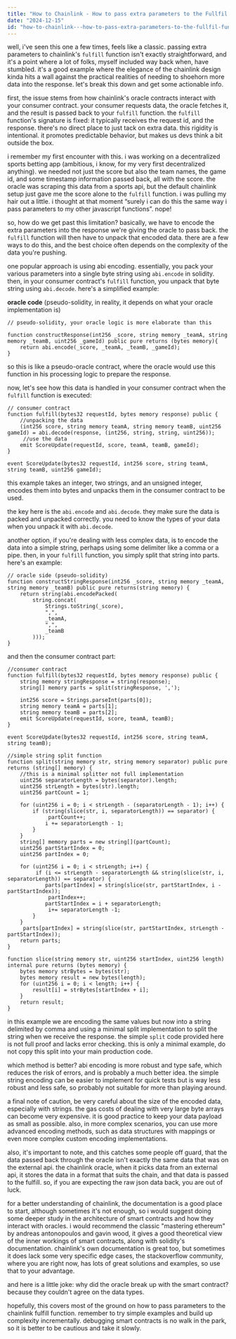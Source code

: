 ```yaml
---
title: "How to Chainlink - How to pass extra parameters to the Fullfil function?"
date: "2024-12-15"
id: "how-to-chainlink---how-to-pass-extra-parameters-to-the-fullfil-function"
---
```


well, i've seen this one a few times, feels like a classic. passing extra parameters to chainlink's `fulfill` function isn't exactly straightforward, and it's a point where a lot of folks, myself included way back when, have stumbled. it's a good example where the elegance of the chainlink design kinda hits a wall against the practical realities of needing to shoehorn more data into the response. let's break this down and get some actionable info.

first, the issue stems from how chainlink's oracle contracts interact with your consumer contract. your consumer requests data, the oracle fetches it, and the result is passed back to your `fulfill` function. the `fulfill` function's signature is fixed: it typically receives the request id, and the response. there's no direct place to just tack on extra data. this rigidity is intentional. it promotes predictable behavior, but makes us devs think a bit outside the box.

i remember my first encounter with this. i was working on a decentralized sports betting app (ambitious, i know, for my very first decentralized anything). we needed not just the score but also the team names, the game id, and some timestamp information passed back, all with the score. the oracle was scraping this data from a sports api, but the default chainlink setup just gave me the score alone to the `fulfill` function. i was pulling my hair out a little. i thought at that moment “surely i can do this the same way i pass parameters to my other javascript functions”. nope!

so, how do we get past this limitation? basically, we have to encode the extra parameters into the response we're giving the oracle to pass back. the `fulfill` function will then have to unpack that encoded data. there are a few ways to do this, and the best choice often depends on the complexity of the data you're pushing.

one popular approach is using abi encoding. essentially, you pack your various parameters into a single byte string using `abi.encode` in solidity. then, in your consumer contract's `fulfill` function, you unpack that byte string using `abi.decode`. here's a simplified example:

**oracle code** (pseudo-solidity, in reality, it depends on what your oracle implementation is)

```solidity
// pseudo-solidity, your oracle logic is more elaborate than this

function constructResponse(int256 _score, string memory _teamA, string memory _teamB, uint256 _gameId) public pure returns (bytes memory){
    return abi.encode(_score, _teamA, _teamB, _gameId);
}

```
so this is like a pseudo-oracle contract, where the oracle would use this function in his processing logic to prepare the response.

now, let's see how this data is handled in your consumer contract when the `fulfill` function is executed:

```solidity
// consumer contract
function fulfill(bytes32 requestId, bytes memory response) public {
    //unpacking the data
    (int256 score, string memory teamA, string memory teamB, uint256 gameId) = abi.decode(response, (int256, string, string, uint256));
     //use the data
    emit ScoreUpdate(requestId, score, teamA, teamB, gameId);
}

event ScoreUpdate(bytes32 requestId, int256 score, string teamA, string teamB, uint256 gameId);
```
this example takes an integer, two strings, and an unsigned integer, encodes them into bytes and unpacks them in the consumer contract to be used.

the key here is the `abi.encode` and `abi.decode`. they make sure the data is packed and unpacked correctly. you need to know the types of your data when you unpack it with `abi.decode`.

another option, if you're dealing with less complex data, is to encode the data into a simple string, perhaps using some delimiter like a comma or a pipe. then, in your `fulfill` function, you simply split that string into parts. here's an example:

```solidity
// oracle side (pseudo-solidity)
function constructStringResponse(int256 _score, string memory _teamA, string memory _teamB) public pure returns(string memory) {
    return string(abi.encodePacked(
        string.concat(
            Strings.toString(_score),
            ",",
            _teamA,
            ",",
            _teamB
        )));
}

```

and then the consumer contract part:

```solidity
//consumer contract
function fulfill(bytes32 requestId, bytes memory response) public {
    string memory stringResponse = string(response);
    string[] memory parts = split(stringResponse, ',');

    int256 score = Strings.parseInt(parts[0]);
    string memory teamA = parts[1];
    string memory teamB = parts[2];
    emit ScoreUpdate(requestId, score, teamA, teamB);
}

event ScoreUpdate(bytes32 requestId, int256 score, string teamA, string teamB);

//simple string split function
function split(string memory str, string memory separator) public pure returns (string[] memory) {
    //this is a minimal splitter not full implementation
    uint256 separatorLength = bytes(separator).length;
    uint256 strLength = bytes(str).length;
    uint256 partCount = 1;

    for (uint256 i = 0; i < strLength - (separatorLength - 1); i++) {
        if (string(slice(str, i, separatorLength)) == separator) {
             partCount++;
            i += separatorLength - 1;
        }
    }
    string[] memory parts = new string[](partCount);
    uint256 partStartIndex = 0;
    uint256 partIndex = 0;

    for (uint256 i = 0; i < strLength; i++) {
         if (i <= strLength - separatorLength && string(slice(str, i, separatorLength)) == separator) {
            parts[partIndex] = string(slice(str, partStartIndex, i - partStartIndex));
             partIndex++;
            partStartIndex = i + separatorLength;
             i+= separatorLength -1;
        }
    }
     parts[partIndex] = string(slice(str, partStartIndex, strLength - partStartIndex));
    return parts;
}

function slice(string memory str, uint256 startIndex, uint256 length) internal pure returns (bytes memory) {
    bytes memory strBytes = bytes(str);
    bytes memory result = new bytes(length);
    for (uint256 i = 0; i < length; i++) {
        result[i] = strBytes[startIndex + i];
    }
    return result;
}

```

in this example we are encoding the same values but now into a string delimited by comma and using a minimal split implementation to split the string when we receive the response. the simple `split` code provided here is not full proof and lacks error checking. this is only a minimal example, do not copy this split into your main production code.

which method is better? abi encoding is more robust and type safe, which reduces the risk of errors, and is probably a much better idea. the simple string encoding can be easier to implement for quick tests but is way less robust and less safe, so probably not suitable for more than playing around.

a final note of caution, be very careful about the size of the encoded data, especially with strings. the gas costs of dealing with very large byte arrays can become very expensive. it is good practice to keep your data payload as small as possible. also, in more complex scenarios, you can use more advanced encoding methods, such as data structures with mappings or even more complex custom encoding implementations.

also, it's important to note, and this catches some people off guard, that the data passed back through the oracle isn't exactly the same data that was on the external api. the chainlink oracle, when it picks data from an external api, it stores the data in a format that suits the chain, and that data is passed to the fulfill. so, if you are expecting the raw json data back, you are out of luck.

for a better understanding of chainlink, the documentation is a good place to start, although sometimes it's not enough, so i would suggest doing some deeper study in the architecture of smart contracts and how they interact with oracles. i would recommend the classic "mastering ethereum" by andreas antonopoulos and gavin wood, it gives a good theoretical view of the inner workings of smart contracts, along with solidity's documentation. chainlink's own documentation is great too, but sometimes it does lack some very specific edge cases, the stackoverflow community, where you are right now, has lots of great solutions and examples, so use that to your advantage.

and here is a little joke: why did the oracle break up with the smart contract? because they couldn't agree on the data types.

hopefully, this covers most of the ground on how to pass parameters to the chainlink fulfill function. remember to try simple examples and build up complexity incrementally. debugging smart contracts is no walk in the park, so it is better to be cautious and take it slowly.
